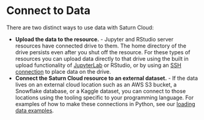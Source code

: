 # Connect to Data

There are two distinct ways to use data with Saturn Cloud:

* **Upload the data to the resource.** - Jupyter and RStudio server resources have connected drive to them. The home directory of the drive persists even after you shut off the resource. For these types of resources you can upload data directly to that drive using the built in upload functionality of [JupyterLab](<docs/Examples/python/load-data/qs-load-data-local-files.md>) or RStudio, or by using an [SSH connection](<{{ ref "ide_ssh.md"}}>) to place data on the drive.
* **Connect the Saturn Cloud resource to an external dataset.** - If the data lives on an external cloud location such as an AWS S3 bucket, a Snowflake database, or a Kaggle dataset, you can connect to those locations using the tooling specific to your programming language. For examples of how to make these connections in Python, see our [loading data examples](<docs/Examples/python/load-data/qs-load-data-kaggle.md>).